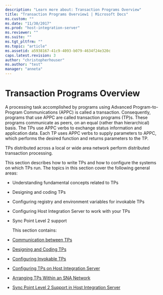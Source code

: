 ```yaml
---
description: "Learn more about: Transaction Programs Overview"
title: "Transaction Programs Overview1 | Microsoft Docs"
ms.custom: ""
ms.date: "11/30/2017"
ms.prod: "host-integration-server"
ms.reviewer: ""
ms.suite: ""
ms.tgt_pltfrm: ""
ms.topic: "article"
ms.assetid: a5938167-41c9-4093-b079-4634f24e320c
caps.latest.revision: 3
author: "christopherhouser"
ms.author: "test"
manager: "anneta"
---
```

# Transaction Programs Overview
A processing task accomplished by programs using Advanced Program-to-Program Communications (APPC) is called a transaction. Consequently, programs that use APPC are called transaction programs (TP)s. These programs communicate as peers, on an equal (rather than hierarchical) basis. The TPs use APPC verbs to exchange status information and application data. Each TP uses APPC verbs to supply parameters to APPC, which performs the desired function and returns parameters to the TP.  

 TPs distributed across a local or wide area network perform distributed transaction processing.  

 This section describes how to write TPs and how to configure the systems on which TPs run. The topics in this section cover the following general areas:  

- Understanding fundamental concepts related to TPs  

- Designing and coding TPs  

- Configuring registry and environment variables for invokable TPs  

- Configuring Host Integration Server to work with your TPs  

- Sync Point Level 2 support  

  This section contains:  

- [Communication between TPs](../core/communication-between-tps2.md)  

- [Designing and Coding TPs](../core/designing-and-coding-tps2.md)  

- [Configuring Invokable TPs](../core/configuring-invokable-tps1.md)  

- [Configuring TPs on Host Integration Server](../core/configuring-tps-on-host-integration-server1.md)  

- [Arranging TPs Within an SNA Network](../core/arranging-tps-within-an-sna-network2.md)  

- [Sync Point Level 2 Support in Host Integration Server](../core/sync-point-level-2-support-in-host-integration-server2.md)
